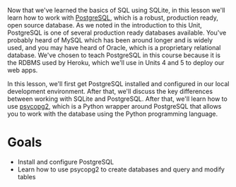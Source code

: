 Now that we've learned the basics of SQL using SQLite, in this lesson we'll learn how to work with [PostgreSQL](http://www.postgresql.org/), which is a robust, production ready, open source database. As we noted in the introduction to this Unit, PostgreSQL is one of several production ready databases available. You've probably heard of MySQL which has been around longer and is widely used, and you may have heard of Oracle, which is a proprietary relational database. We've chosen to teach PostgreSQL in this course because it is the RDBMS used by Heroku, which we'll use in Units 4 and 5 to deploy our web apps. 

In this lesson, we'll first get PostgreSQL installed and configured in our local development environment. After that, we'll discuss the key differences between working with SQLite and PostgreSQL. After that, we'll learn how to use [psycopg2](http://initd.org/psycopg/), which is a Python wrapper around PostgreSQL that allows you to work with the database using the Python programming language.


# Goals

*   Install and configure PostgreSQL 
*   Learn how to use psycopg2 to create databases and query and modify tables
